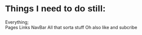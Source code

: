 <h1 style="size: 40px; font-family: Verdana, Geneva, Tahoma, sans-serif;">
    Things I need to do still:
</h1>

<p style="size: 20px;">
    Everything;<br>
    Pages
    Links
    NavBar
    All that sorta stuff
    Oh also like and subcribe
</p>
